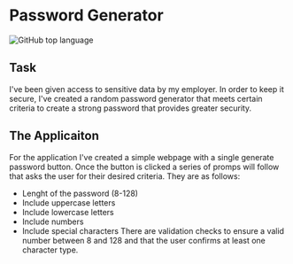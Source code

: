 # Password Generator
![GitHub top language](https://img.shields.io/github/languages/top/israel-molestina/password-generator)

## Task
I've been given access to sensitive data by my employer. In order to keep it secure, I've created a random password generator that meets certain criteria to create a strong password that provides greater security. 

## The Applicaiton
For the application I've created a simple webpage with a single generate password button. Once the button is clicked a series of promps will follow that asks the user for their desired criteria. They are as follows:
* Lenght of the password (8-128)
* Include uppercase letters
* Include lowercase letters
* Include numbers
* Include special characters
There are validation checks to ensure a valid number between 8 and 128 and that the user confirms at least one character type.